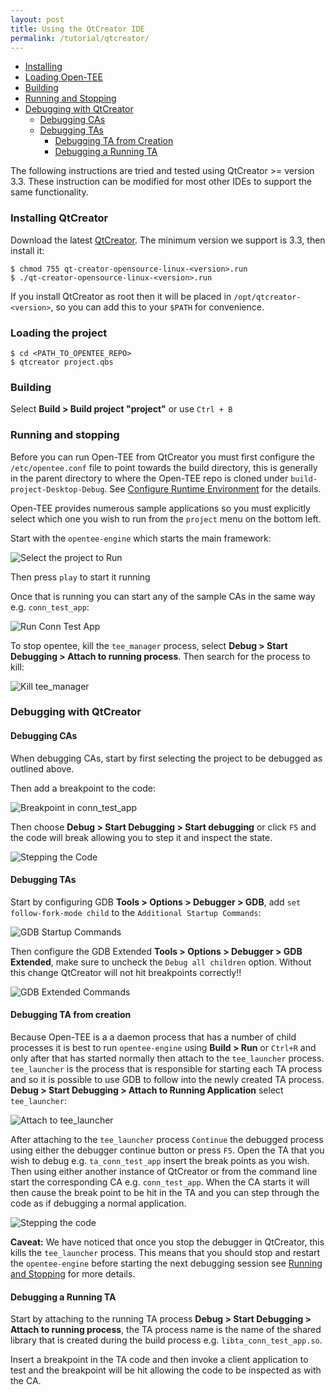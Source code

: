 ```yaml
---
layout: post
title: Using the QtCreator IDE
permalink: /tutorial/qtcreator/
---
```


- [Installing](#installing-qtcreator)
- [Loading Open-TEE](#loading-the-project)
- [Building](#building)
- [Running and Stopping](#running-and-stopping)
- [Debugging with QtCreator](#debugging-with-qtcreator)
    - [Debugging CAs](#debugging-cas)
    - [Debugging TAs](#debugging-tas)
        - [Debugging TA from Creation](#debugging-ta-from-creation)
        - [Debugging a Running TA](#debugging-a-running-ta)

The following instructions are tried and tested using QtCreator >= version 3.3. These instruction can be modified for most other IDEs to support the same functionality.

### Installing QtCreator

Download the latest [QtCreator](http://download.qt.io/official_releases/qtcreator/). The minimum version we support is 3.3, then install it:

    $ chmod 755 qt-creator-opensource-linux-<version>.run
    $ ./qt-creator-opensource-linux-<version>.run

If you install QtCreator as root then it will be placed in `/opt/qtcreator-<version>`, so you can add this to your `$PATH` for convenience.

### Loading the project

    $ cd <PATH_TO_OPENTEE_REPO>
    $ qtcreator project.qbs


### Building

Select **Build > Build project "project"** or use `Ctrl + B`

### Running and stopping

Before you can run Open-TEE from QtCreator you must first configure the `/etc/opentee.conf` file to point towards the build directory, this is generally in the parent directory to where the Open-TEE repo is cloned under `build-project-Desktop-Debug`. See [Configure Runtime Environment](/documentation/#configure-runtime-environment) for the details.

Open-TEE provides numerous sample applications so you must explicitly select which one you wish to run from the `project` menu on the bottom left.

Start with the `opentee-engine` which starts the main framework:

![Select the project to Run](http://open-tee.github.io/images/opentee_select_project.png)

Then press `play` to start it running

Once that is running you can start any of the sample CAs in the same way e.g. `conn_test_app`:

![Run Conn Test App](http://open-tee.github.io/images/run_conn_test_app.png)

To stop opentee, kill the `tee_manager` process, select **Debug > Start Debugging > Attach to running process**. Then search for the process to kill:

![Kill tee_manager](http://open-tee.github.io/images/kill_tee_manager.png)


### Debugging with QtCreator

#### Debugging CAs

When debugging CAs, start by first selecting the project to be debugged as outlined above.

Then add a breakpoint to the code:

![Breakpoint in conn_test_app](http://open-tee.github.io/images/conn_test_app_breakpoint.png)

Then choose **Debug > Start Debugging > Start debugging** or click `F5` and the code will break allowing you to step it and inspect the state.

![Stepping the Code](http://open-tee.github.io/images/stepping_the_code.png)

#### Debugging TAs

Start by configuring GDB **Tools > Options > Debugger > GDB**, add `set follow-fork-mode child` to the `Additional Startup Commands`:

![GDB Startup Commands](http://open-tee.github.io/images/startup_commands.png)

Then configure the GDB Extended **Tools > Options > Debugger > GDB Extended**, make sure to uncheck the `Debug all children` option. Without this change QtCreator will not hit breakpoints correctly!!

![GDB Extended Commands](http://open-tee.github.io/images/GDB_extended.png)

#### Debugging TA from creation

Because Open-TEE is a a daemon process that has a number of child processes it is best to run `opentee-engine` using **Build > Run** or `Ctrl+R` and only after that has started normally then attach to the `tee_launcher` process. `tee_launcher` is the process that is responsible for starting each TA process and so it is possible to use GDB to follow into the newly created TA process. **Debug > Start Debugging > Attach to Running Application** select `tee_launcher`:

![Attach to tee_launcher](http://open-tee.github.io/images/attach_tee_launch.png)

After attaching to the `tee_launcher` process `Continue` the debugged process using either the debugger continue button or press `F5`. Open the TA that you wish to debug e.g. `ta_conn_test_app` insert the break points as you wish. Then using either another instance of QtCreator or from the command line start the corresponding CA e.g. `conn_test_app`. When the CA starts it will then cause the break point to be hit in the TA and you can step through the code as if debugging a normal application.

![Stepping the code](http://open-tee.github.io/images/debug_ta.png)

**Caveat:** We have noticed that once you stop the debugger in QtCreator, this kills the `tee_launcher` process. This means that you should stop and restart the `opentee-engine` before starting the next debugging session see [Running and Stopping](#running-and-stopping) for more details.

#### Debugging a Running TA

Start by attaching to the running TA process  **Debug > Start Debugging > Attach to running process**, the TA process name is the name of the shared library that is created during the build process e.g. `libta_conn_test_app.so`.

Insert a breakpoint in the TA code and then invoke a client application to test and the breakpoint will be hit allowing the code to be inspected as with the CA.
